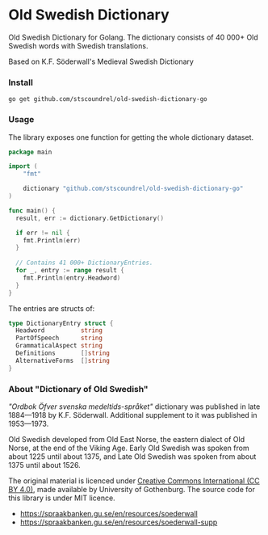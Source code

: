 # Old Swedish Dictionary

Old Swedish Dictionary for Golang. The dictionary consists of 40 000+ Old Swedish words with Swedish translations.

Based on K.F. Söderwall's Medieval Swedish Dictionary

### Install

`go get github.com/stscoundrel/old-swedish-dictionary-go`

### Usage

The library exposes one function for getting the whole dictionary dataset.

```go
package main

import (
    "fmt"

    dictionary "github.com/stscoundrel/old-swedish-dictionary-go"
)

func main() {
  result, err := dictionary.GetDictionary()

  if err != nil {
    fmt.Println(err)
  }
  
  // Contains 41 000+ DictionaryEntries.
  for _, entry := range result {
    fmt.Println(entry.Headword)
  }
}
```

The entries are structs of:

```go
type DictionaryEntry struct {
  Headword          string
  PartOfSpeech      string
  GrammaticalAspect string
  Definitions       []string
  AlternativeForms  []string
}

```

### About "Dictionary of Old Swedish"

_"Ordbok Öfver svenska medeltids-språket"_ dictionary was published in late 1884—1918 by K.F. Söderwall. Additional supplement to it was published in 1953—1973.

Old Swedish developed from Old East Norse, the eastern dialect of Old Norse, at the end of the Viking Age. Early Old Swedish was spoken from about 1225 until about 1375, and Late Old Swedish was spoken from about 1375 until about 1526.

The original material is licenced under [Creative Commons International (CC BY 4.0)](https://creativecommons.org/licenses/by/4.0/), made available by University of Gothenburg. The source code for this library is under MIT licence.

- https://spraakbanken.gu.se/en/resources/soederwall
- https://spraakbanken.gu.se/en/resources/soederwall-supp

